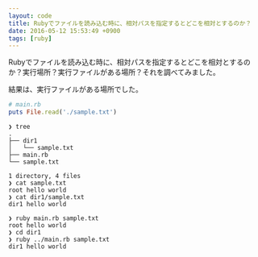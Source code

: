 ```yaml
---
layout: code
title: Rubyでファイルを読み込む時に、相対パスを指定するとどこを相対とするのか？
date: 2016-05-12 15:53:49 +0900
tags: [ruby]
---
```


Rubyでファイルを読み込む時に、相対パスを指定するとどこを相対とするのか？実行場所？実行ファイルがある場所？それを調べてみました。

結果は、実行ファイルがある場所でした。

```ruby
# main.rb
puts File.read('./sample.txt')
```

```
❯ tree
.
├── dir1
│   └── sample.txt
├── main.rb
└── sample.txt

1 directory, 4 files
❯ cat sample.txt
root hello world
❯ cat dir1/sample.txt
dir1 hello world

❯ ruby main.rb sample.txt
root hello world
❯ cd dir1
❯ ruby ../main.rb sample.txt
dir1 hello world
```
